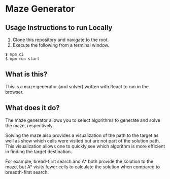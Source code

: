 # Maze Generator

## Usage Instructions to run Locally
1. Clone this repository and navigate to the root.
2. Execute the following from a terminal window.

```
$ npm ci
$ npm run start
```

## What is this?
This is a maze generator (and solver) written with React to run in the browser.

## What does it do?
The maze generator allows you to select algorithms to generate and solve the maze, respectively.

Solving the maze also provides a visualization of the path to the target as well as show which cells were visited but are not part of the solution path. This visualization allows one to quickly see which algorithm is more efficient in finding the target destination.

For example, bread-first search and A* both provide the solution to the maze, but A* visits fewer cells to calculate the solution when compared to breadth-first search.
